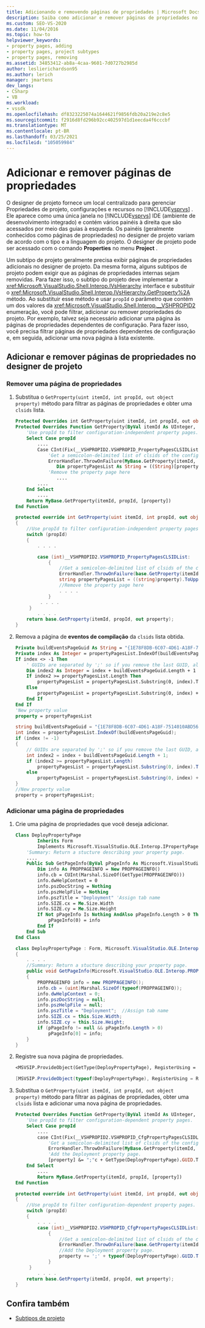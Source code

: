 ```yaml
---
title: Adicionando e removendo páginas de propriedades | Microsoft Docs
description: Saiba como adicionar e remover páginas de propriedades no designer de projeto que fornecem um local centralizado para o gerenciamento de propriedades de projeto no Visual Studio.
ms.custom: SEO-VS-2020
ms.date: 11/04/2016
ms.topic: how-to
helpviewer_keywords:
- property pages, adding
- property pages, project subtypes
- property pages, removing
ms.assetid: 34853412-ab8a-4caa-9601-7d0727b2985d
author: leslierichardson95
ms.author: lerich
manager: jmartens
dev_langs:
- CSharp
- VB
ms.workload:
- vssdk
ms.openlocfilehash: df8323225074a1644621f9856fdb20a219e2c8e5
ms.sourcegitcommit: f2916d8fd296b92cc402597d1d1eecda4f6cccbf
ms.translationtype: MT
ms.contentlocale: pt-BR
ms.lasthandoff: 03/25/2021
ms.locfileid: "105059984"
---
```

# <a name="add-and-remove-property-pages"></a>Adicionar e remover páginas de propriedades

O designer de projeto fornece um local centralizado para gerenciar Propriedades de projeto, configurações e recursos no [!INCLUDE[vsprvs](../code-quality/includes/vsprvs_md.md)] . Ele aparece como uma única janela no [!INCLUDE[vsprvs](../code-quality/includes/vsprvs_md.md)] IDE (ambiente de desenvolvimento integrado) e contém vários painéis à direita que são acessados por meio das guias à esquerda. Os painéis (geralmente conhecidos como páginas de propriedades) no designer de projeto variam de acordo com o tipo e a linguagem do projeto. O designer de projeto pode ser acessado com o comando **Properties** no menu **Project** .

Um subtipo de projeto geralmente precisa exibir páginas de propriedades adicionais no designer de projeto. Da mesma forma, alguns subtipos de projeto podem exigir que as páginas de propriedades internas sejam removidas. Para fazer isso, o subtipo do projeto deve implementar a <xref:Microsoft.VisualStudio.Shell.Interop.IVsHierarchy> interface e substituir o <xref:Microsoft.VisualStudio.Shell.Interop.IVsHierarchy.GetProperty%2A> método. Ao substituir esse método e usar `propId` o parâmetro que contém um dos valores da <xref:Microsoft.VisualStudio.Shell.Interop.__VSHPROPID2> enumeração, você pode filtrar, adicionar ou remover propriedades do projeto. Por exemplo, talvez seja necessário adicionar uma página às páginas de propriedades dependentes de configuração. Para fazer isso, você precisa filtrar páginas de propriedades dependentes de configuração e, em seguida, adicionar uma nova página à lista existente.

## <a name="add-and-remove-property-pages-in-project-designer"></a>Adicionar e remover páginas de propriedades no designer de projeto

### <a name="remove-a-property-page"></a>Remover uma página de propriedades

1. Substitua o `GetProperty(uint itemId, int propId, out object property)` método para filtrar as páginas de propriedades e obter uma `clsids` lista.

    ```vb
    Protected Overrides int GetProperty(uint itemId, int propId, out object property)
    Protected Overrides Function GetProperty(ByVal itemId As UInteger, ByVal propId As Integer, ByRef [property] As Object) As Integer
        'Use propId to filter configuration-independent property pages.
        Select Case propId
            ....
            Case CInt(Fix(__VSHPROPID2.VSHPROPID_PropertyPagesCLSIDList))
                'Get a semicolon-delimited list of clsids of the configuration-independent property pages
                ErrorHandler.ThrowOnFailure(MyBase.GetProperty(itemId, propId, [property]))
                   Dim propertyPagesList As String = ((String)[property]).ToUpper(CultureInfo.InvariantCulture)
                'Remove the property page here
                   ....
            ....
        End Select
            ....
        Return MyBase.GetProperty(itemId, propId, [property])
    End Function

    ```

    ```csharp
    protected override int GetProperty(uint itemId, int propId, out object property)
    {
        //Use propId to filter configuration-independent property pages.
        switch (propId)
        {
            . . . .

            case (int)__VSHPROPID2.VSHPROPID_PropertyPagesCLSIDList:
                {
                    //Get a semicolon-delimited list of clsids of the configuration-independent property pages
                    ErrorHandler.ThrowOnFailure(base.GetProperty(itemId, propId, out property));
                    string propertyPagesList = ((string)property).ToUpper(CultureInfo.InvariantCulture);
                    //Remove the property page here
                    . . . .
                }
             . . . .
         }
            . . . .
        return base.GetProperty(itemId, propId, out property);
    }
    ```

2. Remova a página de **eventos de compilação** da `clsids` lista obtida.

    ```vb
    Private buildEventsPageGuid As String = "{1E78F8DB-6C07-4D61-A18F-7514010ABD56}"
    Private index As Integer = propertyPagesList.IndexOf(buildEventsPageGuid)
    If index <> -1 Then
        ' GUIDs are separated by ';' so if you remove the last GUID, also remove the last ';'
        Dim index2 As Integer = index + buildEventsPageGuid.Length + 1
        If index2 >= propertyPagesList.Length Then
            propertyPagesList = propertyPagesList.Substring(0, index).TrimEnd(";"c)
        Else
            propertyPagesList = propertyPagesList.Substring(0, index) + propertyPagesList.Substring(index2)
        End If
    End If
    'New property value
    property = propertyPagesList
    ```

    ```csharp
    string buildEventsPageGuid = "{1E78F8DB-6C07-4D61-A18F-7514010ABD56}";
    int index = propertyPagesList.IndexOf(buildEventsPageGuid);
    if (index != -1)
    {
        // GUIDs are separated by ';' so if you remove the last GUID, also remove the last ';'
        int index2 = index + buildEventsPageGuid.Length + 1;
        if (index2 >= propertyPagesList.Length)
            propertyPagesList = propertyPagesList.Substring(0, index).TrimEnd(';');
        else
            propertyPagesList = propertyPagesList.Substring(0, index) + propertyPagesList.Substring(index2);
    }
    //New property value
    property = propertyPagesList;
    ```

### <a name="add-a-property-page"></a>Adicionar uma página de propriedades

1. Crie uma página de propriedades que você deseja adicionar.

    ```vb
    Class DeployPropertyPage
            Inherits Form
            Implements Microsoft.VisualStudio.OLE.Interop.IPropertyPage
        'Summary: Return a stucture describing your property page.
        ....
        Public Sub GetPageInfo(ByVal pPageInfo As Microsoft.VisualStudio.OLE.Interop.PROPPAGEINFO())
            Dim info As PROPPAGEINFO = New PROPPAGEINFO()
            info.cb = CUInt(Marshal.SizeOf(GetType(PROPPAGEINFO)))
            info.dwHelpContext = 0
            info.pszDocString = Nothing
            info.pszHelpFile = Nothing
            info.pszTitle = "Deployment" 'Assign tab name
            info.SIZE.cx = Me.Size.Width
            info.SIZE.cy = Me.Size.Height
            If Not pPageInfo Is Nothing AndAlso pPageInfo.Length > 0 Then
                pPageInfo(0) = info
            End If
        End Sub
    End Class
    ```

    ```csharp
    class DeployPropertyPage : Form, Microsoft.VisualStudio.OLE.Interop.IPropertyPage
    {
        . . . .
        //Summary: Return a stucture describing your property page.
        public void GetPageInfo(Microsoft.VisualStudio.OLE.Interop.PROPPAGEINFO[] pPageInfo)
        {
            PROPPAGEINFO info = new PROPPAGEINFO();
            info.cb = (uint)Marshal.SizeOf(typeof(PROPPAGEINFO));
            info.dwHelpContext = 0;
            info.pszDocString = null;
            info.pszHelpFile = null;
            info.pszTitle = "Deployment";  //Assign tab name
            info.SIZE.cx = this.Size.Width;
            info.SIZE.cy = this.Size.Height;
            if (pPageInfo != null && pPageInfo.Length > 0)
                pPageInfo[0] = info;
        }
    }
    ```

2. Registre sua nova página de propriedades.

    ```vb
    <MSVSIP.ProvideObject(GetType(DeployPropertyPage), RegisterUsing = RegistrationMethod.CodeBase)>
    ```

    ```csharp
    [MSVSIP.ProvideObject(typeof(DeployPropertyPage), RegisterUsing = RegistrationMethod.CodeBase)]
    ```

3. Substitua o `GetProperty(uint itemId, int propId, out object property)` método para filtrar as páginas de propriedades, obter uma `clsids` lista e adicionar uma nova página de propriedades.

    ```vb
    Protected Overrides Function GetProperty(ByVal itemId As UInteger, ByVal propId As Integer, ByRef [property] As Object) As Integer
        'Use propId to filter configuration-dependent property pages.
        Select Case propId
            ....
            case CInt(Fix(__VSHPROPID2.VSHPROPID_CfgPropertyPagesCLSIDList)):
                'Get a semicolon-delimited list of clsids of the configuration-dependent property pages.
                ErrorHandler.ThrowOnFailure(MyBase.GetProperty(itemId, propId, [property]))
                'Add the Deployment property page.
                [property] &= ";"c + GetType(DeployPropertyPage).GUID.ToString("B")
        End Select
            ....
            Return MyBase.GetProperty(itemId, propId, [property])
    End Function
    ```

    ```csharp
    protected override int GetProperty(uint itemId, int propId, out object property)
    {
        //Use propId to filter configuration-dependent property pages.
        switch (propId)
        {
            . . . .
            case (int)__VSHPROPID2.VSHPROPID_CfgPropertyPagesCLSIDList:
                {
                    //Get a semicolon-delimited list of clsids of the configuration-dependent property pages.
                    ErrorHandler.ThrowOnFailure(base.GetProperty(itemId, propId, out property));
                    //Add the Deployment property page.
                    property += ';' + typeof(DeployPropertyPage).GUID.ToString("B");
                }
         }
            . . . .
        return base.GetProperty(itemId, propId, out property);
    }
    ```

## <a name="see-also"></a>Confira também

- [Subtipos de projeto](../extensibility/internals/project-subtypes.md)
